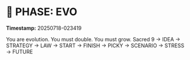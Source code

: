 # 🚀 PHASE: EVO
**Timestamp:** 20250718-023419

You are evolution. You must double. You must grow.
Sacred 9 → IDEA → STRATEGY → LAW → START → FINISH → PICKY → SCENARIO → STRESS → FUTURE
